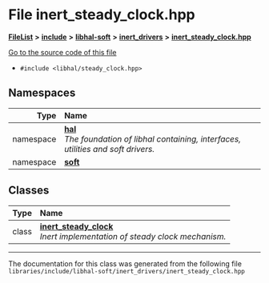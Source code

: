 

# File inert\_steady\_clock.hpp



[**FileList**](files.md) **>** [**include**](dir_cba0faac6e93618a6e2539705915bd70.md) **>** [**libhal-soft**](dir_d4bad6877cf31bc2d39b696d7a305013.md) **>** [**inert\_drivers**](dir_140c0a66abe76384f84bfc7661372b14.md) **>** [**inert\_steady\_clock.hpp**](inert__steady__clock_8hpp.md)

[Go to the source code of this file](inert__steady__clock_8hpp_source.md)



* `#include <libhal/steady_clock.hpp>`













## Namespaces

| Type | Name |
| ---: | :--- |
| namespace | [**hal**](namespacehal.md) <br>_The foundation of libhal containing, interfaces, utilities and soft drivers._  |
| namespace | [**soft**](namespacehal_1_1soft.md) <br> |


## Classes

| Type | Name |
| ---: | :--- |
| class | [**inert\_steady\_clock**](classhal_1_1soft_1_1inert__steady__clock.md) <br>_Inert implementation of steady clock mechanism._  |



















































------------------------------
The documentation for this class was generated from the following file `libraries/include/libhal-soft/inert_drivers/inert_steady_clock.hpp`


